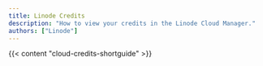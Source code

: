 ```yaml
---
title: Linode Credits
description: "How to view your credits in the Linode Cloud Manager."
authors: ["Linode"]
---
```


{{< content "cloud-credits-shortguide" >}}
